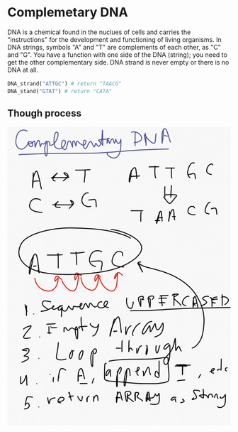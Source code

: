 # Complemetary DNA

DNA is a chemical found in the nuclues of cells and carries the "instructions" for the development and functioning of living organisms. In DNA strings, symbols "A" and "T" are complements of each other, as "C" and "G". You have a function with one side of the DNA (string); you need to get the other complementary side. DNA strand is never empty or there is no DNA at all. 

```python
DNA_strand("ATTGC") # return "TAACG"
DNA_stand("GTAT") # return "CATA"
```

## Though process

![icon](images/ComplementaryDNA.png)